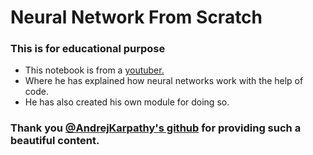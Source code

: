 # Neural Network From Scratch

### This is for educational purpose

- This notebook is from a [youtuber.](https://www.youtube.com/@AndrejKarpathy)
- Where he has explained how neural networks work with the help of code.
- He has also created his own module for doing so.

### Thank you [@AndrejKarpathy's github](https://github.com/karpathy) for providing such a beautiful content.
